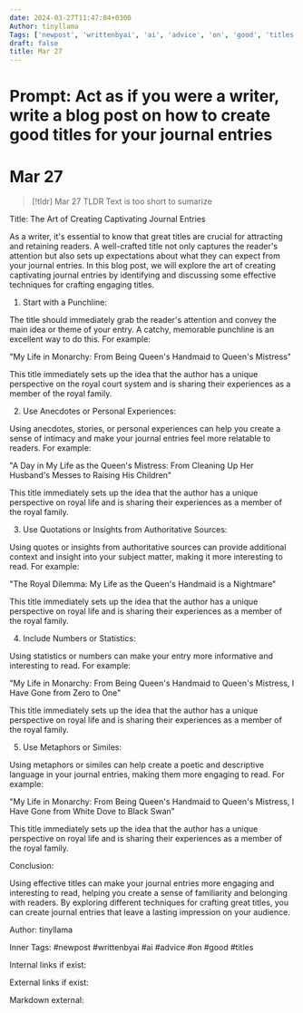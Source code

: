 ```yaml
---
date: 2024-03-27T11:47:04+0300
Author: tinyllama
Tags: ['newpost', 'writtenbyai', 'ai', 'advice', 'on', 'good', 'titles']
draft: false
title: Mar 27
---
```


# Prompt: Act as if you were a writer, write a blog post on how to create good titles for your journal entries

# Mar 27

> [!tldr] Mar 27
> TLDR
> Text is too short to sumarize

Title: The Art of Creating Captivating Journal Entries

As a writer, it's essential to know that great titles are crucial for attracting and retaining readers. A well-crafted title not only captures the reader's attention but also sets up expectations about what they can expect from your journal entries. In this blog post, we will explore the art of creating captivating journal entries by identifying and discussing some effective techniques for crafting engaging titles.

1. Start with a Punchline:

The title should immediately grab the reader's attention and convey the main idea or theme of your entry. A catchy, memorable punchline is an excellent way to do this. For example:

"My Life in Monarchy: From Being Queen's Handmaid to Queen's Mistress"

This title immediately sets up the idea that the author has a unique perspective on the royal court system and is sharing their experiences as a member of the royal family.

2. Use Anecdotes or Personal Experiences:

Using anecdotes, stories, or personal experiences can help you create a sense of intimacy and make your journal entries feel more relatable to readers. For example:

"A Day in My Life as the Queen's Mistress: From Cleaning Up Her Husband's Messes to Raising His Children"

This title immediately sets up the idea that the author has a unique perspective on royal life and is sharing their experiences as a member of the royal family.

3. Use Quotations or Insights from Authoritative Sources:

Using quotes or insights from authoritative sources can provide additional context and insight into your subject matter, making it more interesting to read. For example:

"The Royal Dilemma: My Life as the Queen's Handmaid is a Nightmare"

This title immediately sets up the idea that the author has a unique perspective on royal life and is sharing their experiences as a member of the royal family.

4. Include Numbers or Statistics:

Using statistics or numbers can make your entry more informative and interesting to read. For example:

"My Life in Monarchy: From Being Queen's Handmaid to Queen's Mistress, I Have Gone from Zero to One"

This title immediately sets up the idea that the author has a unique perspective on royal life and is sharing their experiences as a member of the royal family.

5. Use Metaphors or Similes:

Using metaphors or similes can help create a poetic and descriptive language in your journal entries, making them more engaging to read. For example:

"My Life in Monarchy: From Being Queen's Handmaid to Queen's Mistress, I Have Gone from White Dove to Black Swan"

This title immediately sets up the idea that the author has a unique perspective on royal life and is sharing their experiences as a member of the royal family.

Conclusion:

Using effective titles can make your journal entries more engaging and interesting to read, helping you create a sense of familiarity and belonging with readers. By exploring different techniques for crafting great titles, you can create journal entries that leave a lasting impression on your audience.

Author: tinyllama

Inner Tags: #newpost #writtenbyai #ai #advice #on #good #titles

Internal links if exist:

External links if exist:

Markdown external: